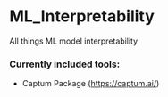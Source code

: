 # ML_Interpretability
All things ML model interpretability 

### Currently included tools:

- Captum Package (https://captum.ai/)
